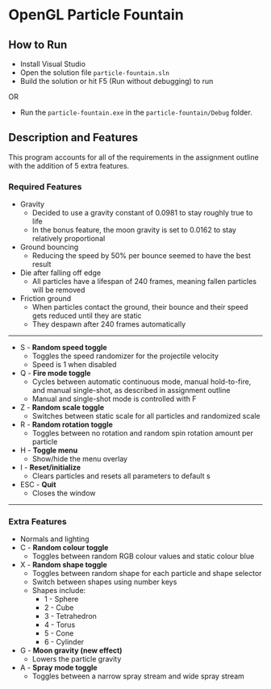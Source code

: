 # OpenGL Particle Fountain

## How to Run

- Install Visual Studio
- Open the solution file `particle-fountain.sln`
- Build the solution or hit F5 (Run without debugging) to run

OR

- Run the `particle-fountain.exe` in the `particle-fountain/Debug` folder.

## Description and Features

This program accounts for all of the requirements in the assignment outline with the addition of 5 extra features.

### Required Features

- Gravity
    - Decided to use a gravity constant of 0.0981 to stay roughly true to life
    - In the bonus feature, the moon gravity is set to 0.0162 to stay relatively proportional
- Ground bouncing
    - Reducing the speed by 50% per bounce seemed to have the best result
- Die after falling off edge
    - All particles have a lifespan of 240 frames, meaning fallen particles will be removed
- Friction ground
    - When particles contact the ground, their bounce and their speed gets reduced until they are static
    - They despawn after 240 frames automatically
    
---
    
- S - **Random speed toggle**
    - Toggles the speed randomizer for the projectile velocity
    - Speed is 1 when disabled
- Q - **Fire mode toggle**
    - Cycles between automatic continuous mode, manual hold-to-fire, and manual single-shot, as described in assignment outline
    - Manual and single-shot mode is controlled with F
- Z - **Random scale toggle**
    - Switches between static scale for all particles and randomized scale
- R - **Random rotation toggle**
    - Toggles between no rotation and random spin rotation amount per particle
- H - **Toggle menu**
    - Show/hide the menu overlay
- I - **Reset/initialize**
    - Clears particles and resets all parameters to default s
- ESC - **Quit**
    - Closes the window
    
---
	

### Extra Features

- Normals and lighting
- C - **Random colour toggle**
    - Toggles between random RGB colour values and static colour blue
- X - **Random shape toggle**
    - Toggles between random shape for each particle and shape selector
    - Switch between shapes using number keys
    - Shapes include:
        - 1 - Sphere
        - 2 - Cube
        - 3 - Tetrahedron
        - 4 - Torus
        - 5 - Cone
        - 6 - Cylinder
- G - **Moon gravity (new effect)**
    - Lowers the particle gravity
- A - **Spray mode toggle**
    - Toggles between a narrow spray stream and wide spray stream